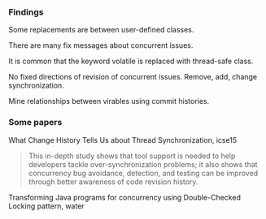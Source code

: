 ### Findings
Some replacements are between user-defined classes.

There are many fix messages about concurrent issues.

It is common that the keyword volatile is replaced with thread-safe class.

No fixed directions of revision of concurrent issues. Remove, add, change synchronization.

Mine relationships between virables using commit histories.

### Some papers
What Change History Tells Us about Thread Synchronization, icse15
> This in-depth study shows that tool support is needed to help developers tackle over-synchronization problems; it also shows that concurrency bug avoidance, detection, and testing can be improved through better awareness of code revision history.

Transforming Java programs for concurrency using Double-Checked Locking pattern, water
